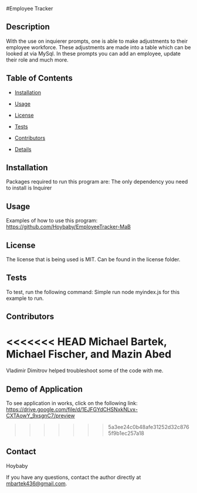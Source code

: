 #Employee Tracker

## Description
With the use on inquierer prompts, one is able to make adjustments to their employee workforce. These adjustments are made into a table which can be looked at via MySql. In these prompts you can add an employee, update their role and much more.

## Table of Contents

* [Installation](#installation)

* [Usage](#usage)

* [License](#license)

* [Tests](#tests)

* [Contributors](#contributors)

* [Details](#details)


## Installation
Packages required to run this program are: The only dependency you need to install is Inquirer


## Usage
Examples of how to use this program: https://github.com/Hoybaby/EmployeeTracker-MaB


## License
The license that is being used is MIT. Can be found in the license folder.


## Tests
To test, run the following command: Simple run node myindex.js for this example to run. 


## Contributors
<<<<<<< HEAD
Michael Bartek, Michael Fischer, and Mazin Abed
=======
Vladimir Dimitrov helped troubleshoot some of the code with me.


## Demo of Application
To see application in works, click on the following link: https://drive.google.com/file/d/1EJFGYdCHSNxkNLvx-CXTAowY_9xsgnC7/preview
>>>>>>> 5a3ee24c0b48afe31252d32c8765f9b1ec257a18


## Contact
Hoybaby

If you have any questions, contact the author directly at mbartek436@gmail.com.
